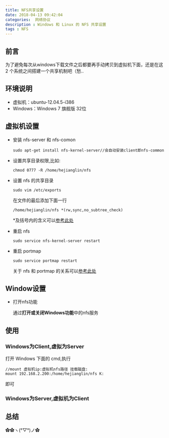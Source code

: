 ```yaml
---
title: NFS共享设置
date: 2018-04-13 09:42:04
categories:  网络协议
description : Windows 和 Linux 的 NFS 共享设置
tags : NFS
---
```


## 前言

为了避免每次从windows下载文件之后都要再手动拷贝到虚拟机下面，还是在这 2 个系统之间搭建一个共享机制吧（愁..


<!--more-->
## 环境说明

- 虚拟机：ubuntu-12.04.5-i386
- Windows：Windows 7 旗舰版 32位



## 虚拟机设置

- 安装 nfs-server 和 nfs-comon

  ```
  sudo apt-get install nfs-kernel-server//会自动安装client即nfs-common
  ```

- 设置共享目录权限,比如:

  ```
  chmod 0777 -R /home/hejianglin/nfs
  ```

- 设置 nfs 的共享目录

  ```
  sudo vim /etc/exports
  ```

  在文件的最后添加下面一行

  ```
  /home/hejianglin/nfs *(rw,sync,no_subtree_check)
  ```

  *及括号内的含义可以[参考此处](https://blog.csdn.net/sokril/article/details/78910100)

- 重启 nfs

  ```
  sudo service nfs-kernel-server restart
  ```

- 重启 portmap

  ```
  sudo service portmap restart
  ```

  关于 nfs 和 portmap 的关系可以[参考此处](https://www.centos.org/docs/5/html/Deployment_Guide-en-US/s2-nfs-methodology-portmap.html)

##  Window设置

- 打开nfs功能

  通过**打开或关闭Windows功能**中的nfs服务

## 使用

### Windows为Client,虚拟为Server

打开 Windows 下面的 cmd,执行

```
//mount 虚拟机ip:虚拟机nfs路径 挂载磁盘:
mount 192.168.2.200:/home/hejianglin/nfs K:
```

即可



### Windows为Server,虚拟机为Client



## 总结

✿✿ヽ(°▽°)ノ✿

